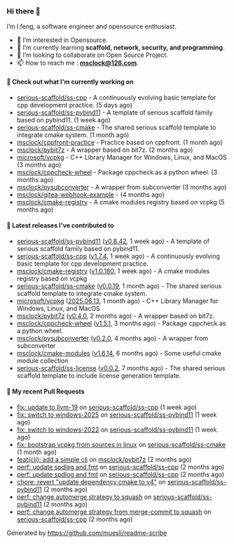 ### Hi there 👋

I’m l.feng, a software engineer and opensource enthusiast.

- 👀 I’m interested in Opensource.
- 🌱 I’m currently learning **scaffold, network, security, and programming**.
- 💞️ I’m looking to collaborate on Open Source Project.
- 📫 How to reach me : **msclock@126.com**.

#### 👷 Check out what I'm currently working on

- [serious-scaffold/ss-cpp](https://github.com/serious-scaffold/ss-cpp) - A continuously evolving basic template for cpp development practice. (5 days ago)
- [serious-scaffold/ss-pybind11](https://github.com/serious-scaffold/ss-pybind11) - A template of serious scaffold family based on pybind11. (1 week ago)
- [serious-scaffold/ss-cmake](https://github.com/serious-scaffold/ss-cmake) - The shared serious scaffold template to integrate cmake system. (1 month ago)
- [msclock/cppfront-practice](https://github.com/msclock/cppfront-practice) - Practice based on cppfront. (1 month ago)
- [msclock/pybit7z](https://github.com/msclock/pybit7z) - A wrapper based on bit7z. (2 months ago)
- [microsoft/vcpkg](https://github.com/microsoft/vcpkg) - C&#43;&#43; Library Manager for Windows, Linux, and MacOS (3 months ago)
- [msclock/cppcheck-wheel](https://github.com/msclock/cppcheck-wheel) - Package cppcheck as a python wheel. (3 months ago)
- [msclock/pysubconverter](https://github.com/msclock/pysubconverter) - A wrapper from subconverter (3 months ago)
- [msclock/gitea-webhook-example](https://github.com/msclock/gitea-webhook-example) -  (4 months ago)
- [msclock/cmake-registry](https://github.com/msclock/cmake-registry) - A cmake modules registry based on vcpkg (5 months ago)

#### 🔭 Latest releases I've contributed to

- [serious-scaffold/ss-pybind11](https://github.com/serious-scaffold/ss-pybind11) ([v0.8.42](https://github.com/serious-scaffold/ss-pybind11/releases/tag/v0.8.42), 1 week ago) - A template of serious scaffold family based on pybind11.
- [serious-scaffold/ss-cpp](https://github.com/serious-scaffold/ss-cpp) ([v1.7.4](https://github.com/serious-scaffold/ss-cpp/releases/tag/v1.7.4), 1 week ago) - A continuously evolving basic template for cpp development practice.
- [msclock/cmake-registry](https://github.com/msclock/cmake-registry) ([v1.0.180](https://github.com/msclock/cmake-registry/releases/tag/v1.0.180), 1 week ago) - A cmake modules registry based on vcpkg
- [serious-scaffold/ss-cmake](https://github.com/serious-scaffold/ss-cmake) ([v0.0.19](https://github.com/serious-scaffold/ss-cmake/releases/tag/v0.0.19), 1 month ago) - The shared serious scaffold template to integrate cmake system.
- [microsoft/vcpkg](https://github.com/microsoft/vcpkg) ([2025.06.13](https://github.com/microsoft/vcpkg/releases/tag/2025.06.13), 1 month ago) - C&#43;&#43; Library Manager for Windows, Linux, and MacOS
- [msclock/pybit7z](https://github.com/msclock/pybit7z) ([v0.4.0](https://github.com/msclock/pybit7z/releases/tag/v0.4.0), 2 months ago) - A wrapper based on bit7z.
- [msclock/cppcheck-wheel](https://github.com/msclock/cppcheck-wheel) ([v1.5.1](https://github.com/msclock/cppcheck-wheel/releases/tag/v1.5.1), 3 months ago) - Package cppcheck as a python wheel.
- [msclock/pysubconverter](https://github.com/msclock/pysubconverter) ([v0.2.0](https://github.com/msclock/pysubconverter/releases/tag/v0.2.0), 4 months ago) - A wrapper from subconverter
- [msclock/cmake-modules](https://github.com/msclock/cmake-modules) ([v1.6.14](https://github.com/msclock/cmake-modules/releases/tag/v1.6.14), 6 months ago) - Some useful cmake module collection
- [serious-scaffold/ss-license](https://github.com/serious-scaffold/ss-license) ([v0.0.2](https://github.com/serious-scaffold/ss-license/releases/tag/v0.0.2), 7 months ago) - The shared serious scaffold template to include license generation template.

#### 🔨 My recent Pull Requests

- [fix: update to llvm-19](https://github.com/serious-scaffold/ss-cpp/pull/551) on [serious-scaffold/ss-cpp](https://github.com/serious-scaffold/ss-cpp) (1 week ago)
- [fix: switch to windows-2025](https://github.com/serious-scaffold/ss-pybind11/pull/199) on [serious-scaffold/ss-pybind11](https://github.com/serious-scaffold/ss-pybind11) (1 week ago)
- [fix: switch to windows-2022](https://github.com/serious-scaffold/ss-pybind11/pull/198) on [serious-scaffold/ss-pybind11](https://github.com/serious-scaffold/ss-pybind11) (1 week ago)
- [fix: bootstrap vcpkg from sources in linux](https://github.com/serious-scaffold/ss-cmake/pull/55) on [serious-scaffold/ss-cmake](https://github.com/serious-scaffold/ss-cmake) (1 month ago)
- [feat(cli): add a simple cli](https://github.com/msclock/pybit7z/pull/97) on [msclock/pybit7z](https://github.com/msclock/pybit7z) (2 months ago)
- [perf: update spdlog and fmt](https://github.com/serious-scaffold/ss-cpp/pull/526) on [serious-scaffold/ss-cpp](https://github.com/serious-scaffold/ss-cpp) (2 months ago)
- [perf: update spdlog and fmt](https://github.com/serious-scaffold/ss-cpp/pull/525) on [serious-scaffold/ss-cpp](https://github.com/serious-scaffold/ss-cpp) (2 months ago)
- [chore: revert &#34;update dependency cmake to v4&#34;](https://github.com/serious-scaffold/ss-pybind11/pull/179) on [serious-scaffold/ss-pybind11](https://github.com/serious-scaffold/ss-pybind11) (2 months ago)
- [perf: change automerge strategy to squash](https://github.com/serious-scaffold/ss-pybind11/pull/176) on [serious-scaffold/ss-pybind11](https://github.com/serious-scaffold/ss-pybind11) (2 months ago)
- [perf: change automerge strategy from merge-commit to squash](https://github.com/serious-scaffold/ss-cpp/pull/523) on [serious-scaffold/ss-cpp](https://github.com/serious-scaffold/ss-cpp) (2 months ago)

Generated by https://github.com/muesli/readme-scribe
